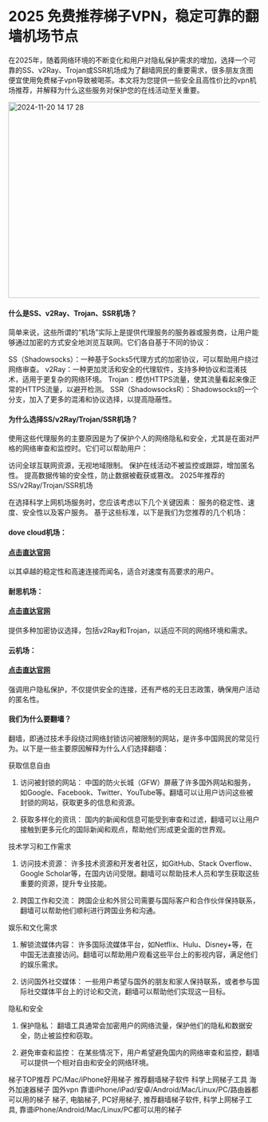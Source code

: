 # 2025 免费推荐梯子VPN，稳定可靠的翻墙机场节点

在2025年，随着网络环境的不断变化和用户对隐私保护需求的增加，选择一个可靠的SS、v2Ray、Trojan或SSR机场成为了翻墙网民的重要需求，很多朋友贪图便宜使用免费梯子vpn导致被喝茶。本文将为您提供一些安全且高性价比的vpn机场推荐，并解释为什么这些服务对保护您的在线活动至关重要。

<img width="528" height="392" alt="2024-11-20 14 17 28" src="https://github.com/user-attachments/assets/2fdd5a85-58e4-49c6-8c96-0a40f8af8195" />

#### 什么是SS、v2Ray、Trojan、SSR机场？

简单来说，这些所谓的“机场”实际上是提供代理服务的服务器或服务商，让用户能够通过加密的方式安全地浏览互联网。它们各自基于不同的协议：

SS（Shadowsocks）：一种基于Socks5代理方式的加密协议，可以帮助用户绕过网络审查。
v2Ray：一种更加灵活和安全的代理软件，支持多种协议和混淆技术，适用于更复杂的网络环境。
Trojan：模仿HTTPS流量，使其流量看起来像正常的HTTPS流量，以避开检测。
SSR（ShadowsocksR）：Shadowsocks的一个分支，加入了更多的混淆和协议选择，以提高隐蔽性。

#### 为什么选择SS/v2Ray/Trojan/SSR机场？

使用这些代理服务的主要原因是为了保护个人的网络隐私和安全，尤其是在面对严格的网络审查和监控时。它们可以帮助用户：

访问全球互联网资源，无视地域限制。
保护在线活动不被监控或跟踪，增加匿名性。
提高数据传输的安全性，防止数据被截获或篡改。
2025年推荐的SS/v2Ray/Trojan/SSR机场

在选择科学上网机场服务时，您应该考虑以下几个关键因素：
服务的稳定性、速度、安全性以及客户服务。
基于这些标准，以下是我们为您推荐的几个机场：

#### dove cloud机场：
#### [点击直达官网](https://dove8.cc/a.php?alavBTtF8UB)

以其卓越的稳定性和高速连接而闻名，适合对速度有高要求的用户。

#### 耐思机场：
#### [点击直达官网](https://dove8.cc/a.php?alavBTtF8UB)

提供多种加密协议选择，包括v2Ray和Trojan，以适应不同的网络环境和需求。

#### 云机场：
#### [点击直达官网](https://dove8.cc/a.php?alavBTtF8UB)

强调用户隐私保护，不仅提供安全的连接，还有严格的无日志政策，确保用户活动的匿名性。

#### 我们为什么要翻墙？
翻墙，即通过技术手段绕过网络封锁访问被限制的网站，是许多中国网民的常见行为。以下是一些主要原因解释为什么人们选择翻墙：

获取信息自由
1. 访问被封锁的网站： 中国的防火长城（GFW）屏蔽了许多国外网站和服务，如Google、Facebook、Twitter、YouTube等。翻墙可以让用户访问这些被封锁的网站，获取更多的信息和资源。

2. 获取多样化的资讯： 国内的新闻和信息可能受到审查和过滤，翻墙可以让用户接触到更多元化的国际新闻和观点，帮助他们形成更全面的世界观。

技术学习和工作需求
1. 访问技术资源： 许多技术资源和开发者社区，如GitHub、Stack Overflow、Google Scholar等，在国内访问受限。翻墙可以帮助技术人员和学生获取这些重要的资源，提升专业技能。

2. 跨国工作和交流： 跨国企业和外贸公司需要与国际客户和合作伙伴保持联系，翻墙可以帮助他们顺利进行跨国业务和沟通。

娱乐和文化需求
1. 解锁流媒体内容： 许多国际流媒体平台，如Netflix、Hulu、Disney+等，在中国无法直接访问。翻墙可以帮助用户观看这些平台上的影视内容，满足他们的娱乐需求。

2. 访问国外社交媒体： 一些用户希望与国外的朋友和家人保持联系，或者参与国际社交媒体平台上的讨论和交流，翻墙可以帮助他们实现这一目标。

隐私和安全
1. 保护隐私： 翻墙工具通常会加密用户的网络流量，保护他们的隐私和数据安全，防止被监控和窃取。

2. 避免审查和监控： 在某些情况下，用户希望避免国内的网络审查和监控，翻墙可以提供一个相对自由和安全的网络环境。

梯子TOP推荐 PC/Mac/iPhone好用梯子 推荐翻墙梯子软件 科学上网梯子工具 海外加速器梯子 国外vpn 
靠谱iPhone/iPad/安卓/Android/Mac/Linux/PC/路由器都可以用的梯子 梯子, 电脑梯子, PC好用梯子, 推荐翻墙梯子软件, 
科学上网梯子工具, 靠谱iPhone/Android/Mac/Linux/PC都可以用的梯子
